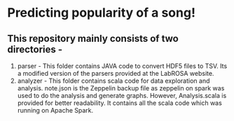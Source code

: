 # Predicting popularity of a song! 

## This repository mainly consists of two directories -  ##

1.   parser - This folder contains JAVA code to convert HDF5 files to TSV. Its a modified version of the parsers provided at the LabROSA website.
2.   analyzer - This folder contains scala code for data exploration and analysis. note.json is the Zeppelin backup file as zeppelin on spark was used to do the analysis and generate graphs. However, Analysis.scala is provided for better readability. It contains all the scala code which was running on Apache Spark.



